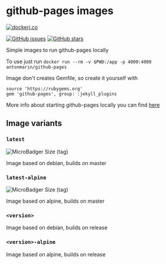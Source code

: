 # github-pages images

[![dockeri.co](http://dockeri.co/image/antonmarin/github-pages)](https://hub.docker.com/r/antonmarin/github-pages/)

[![GitHub issues](https://img.shields.io/github/issues/antonmarin/github-pages.svg "GitHub issues")](https://github.com/nodejs/docker-node) [![GitHub stars](https://img.shields.io/github/stars/antonmarin/github-pages.svg "GitHub stars")](https://github.com/nodejs/docker-node)

Simple images to run github-pages locally

To use just run `docker run --rm -v $PWD:/app -p 4000:4000 antonmarin/github-pages`

Image don't creates Gemfile, so create it yourself with
```
source 'https://rubygems.org'
gem 'github-pages', group: :jekyll_plugins
```

More info about starting github-pages locally you can find [here](https://help.github.com/articles/setting-up-your-github-pages-site-locally-with-jekyll/)

## Image variants

### `latest`

![MicroBadger Size (tag)](https://img.shields.io/microbadger/image-size/antonmarin/github-pages/latest.svg)

Image based on debian, builds on master

### `latest-alpine`

![MicroBadger Size (tag)](https://img.shields.io/microbadger/image-size/antonmarin/github-pages/latest-alpine.svg)

Image based on alpine, builds on master

### `<version>`

Image based on debian, builds on release

### `<version>-alpine`

Image based on alpine, builds on release
 
